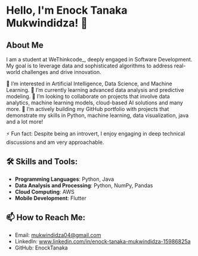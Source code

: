 # Hello, I'm Enock Tanaka Mukwindidza! 👋

## About Me
I am a student at WeThinkcode_, deeply engaged in Software Development. My goal is to leverage data and sophisticated algorithms to address real-world challenges and drive innovation.

👀 I’m interested in Artificial Intelligence, Data Science, and Machine Learning.
🌱 I’m currently learning advanced data analysis and predictive modeling.
💞️ I’m looking to collaborate on projects that involve data analytics, machine learning models, cloud-based AI solutions and many more.
🔭 I’m actively building my GitHub portfolio with projects that demonstrate my skills in Python, machine learning, data visualization, java and a lot more!

⚡ Fun fact: Despite being an introvert, I enjoy engaging in deep technical discussions and am very approachable.

## 🛠️ Skills and Tools:
- **Programming Languages**: Python, Java
- **Data Analysis and Processing**: Python, NumPy, Pandas
- **Cloud Computing**: AWS
- **Mobile Development**: Flutter

## 📫 How to Reach Me:
- Email: mukwindidza04@gmail.com
- LinkedIn: www.linkedin.com/in/enock-tanaka-mukwindidza-15986825a
- GitHub: EnockTanaka
